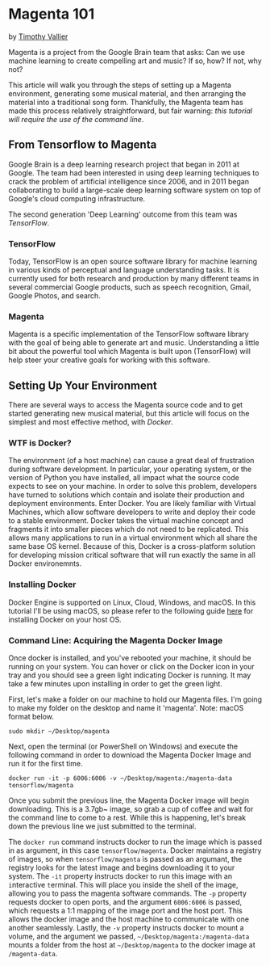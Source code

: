 # Magenta 101
by [Timothy Vallier](http://www.timothyvallier.com/)

Magenta is a project from the Google Brain team that asks: Can we use machine learning to create compelling art and music? If so, how? If not, why not?  

This article will walk you through the steps of setting up a Magenta environment, generating some musical material, and then arranging the material into a traditional song form. Thankfully, the Magenta team has made this process relatively straightforward, but fair warning: _this tutorial will require the use of the command line_.  

## From Tensorflow to Magenta

Google Brain is a deep learning research project that began in 2011 at Google. The team had been interested in using deep learning techniques to crack the problem of artificial intelligence since 2006, and in 2011 began collaborating to build a large-scale deep learning software system on top of Google's cloud computing infrastructure.  

The second generation 'Deep Learning' outcome from this team was _TensorFlow_.  

### TensorFlow

Today, TensorFlow is an open source software library for machine learning in various kinds of perceptual and language understanding tasks. It is currently used for both research and production by many different teams in several commercial Google products, such as speech recognition, Gmail, Google Photos, and search.

### Magenta 

Magenta is a specific implementation of the TensorFlow software library with the goal of being able to generate art and music. Understanding a little bit about the powerful tool which Magenta is built upon (TensorFlow) will help steer your creative goals for working with this software.

## Setting Up Your Environment  

There are several ways to access the Magenta source code and to get started generating new musical material, but this article will focus on the simplest and most effective method, with _Docker_.

### WTF is Docker? 

The environment (of a host machine) can cause a great deal of frustration during software development. In particular, your operating system, or the version of Python you have installed, all impact what the source code expects to see on your machine. In order to solve this problem, developers have turned to solutions which contain and isolate their production and deployment environments. Enter Docker. You are likely familiar with Virtual Machines, which allow software developers to write and deploy their code to a stable environment. Docker takes the virtual machine concept and fragments it into smaller pieces which do not need to be replicated. This allows many applications to run in a virtual environment which all share the same base OS kernel. Because of this, Docker is a cross-platform solution for developing mission critical software that will run exactly the same in all Docker environemnts.  

### Installing Docker 

Docker Engine is supported on Linux, Cloud, Windows, and macOS. In this tutorial I'll be using macOS, so please refer to the following guide [here](https://docs.docker.com/engine/installation/) for installing Docker on your host OS.  

### Command Line: Acquiring the Magenta Docker Image

Once docker is installed, and you've rebooted your machine, it should be running on your system. You can hover or click on the Docker icon in your tray and you should see a green light indicating Docker is running. It may take a few minutes upon installing in order to get the green light. 

First, let's make a folder on our machine to hold our Magenta files. I'm going to make my folder on the desktop and name it 'magenta'. Note: macOS format below.

```
sudo mkdir ~/Desktop/magenta
```

Next, open the terminal (or PowerShell on Windows) and execute the following command in order to download the Magenta Docker Image and run it for the first time. 

```
docker run -it -p 6006:6006 -v ~/Desktop/magenta:/magenta-data tensorflow/magenta
```

Once you submit the previous line, the Magenta Docker image will begin downloading. This is a 3.7gb~ image, so grab a cup of coffee and wait for the command line to come to a rest. While this is happening, let's break down the previous line we just submitted to the terminal. 

The `docker run` command instructs docker to run the image which is passed in as argument, in this case `tensorflow/magenta`. Docker maintains a registry of images, so when `tensorflow/magenta` is passed as an argumant, the registry looks for the latest image and begins downloading it to your system. The `-it` property instructs docker to run this image with an `i`nteractive `t`erminal. This will place you inside the shell of the image, allowing you to pass the magenta software commands. The `-p` property requests docker to open ports, and the argument `6006:6006` is passed, which requests a 1:1 mapping of the image port and the host port. This allows the docker image and the host machine to communicate with one another seamlessly. Lastly, the `-v` property instructs docker to mount a volume, and the argument we passed, `~/Desktop/magenta:/magenta-data` mounts a folder from the host at `~/Desktop/magenta` to the docker image at `/magenta-data`. 